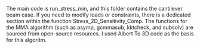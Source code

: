 The main code is run_stress_min, and this folder contains the cantilever beam case. If you need to modify loads or constraints, there is a dedicated section within the function Stress_2D_Sensitivity_Comp. The functions for the MMA algorithm (such as asymp, gcmmasub, kktcheck, and subsolv) are sourced from open-source resources. I used Albert To 3D code as the basis for this algoritm.
